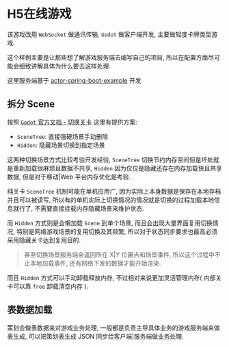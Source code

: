 # H5在线游戏

该游戏改用 `WebSocket` 做通讯传输, `Godot` 做客户端开发, 主要做轻度卡牌类型游戏.

这个样例主要是让那些想了解游戏服务端去编写自己的项目, 所以在配置方面尽可能会细致讲解具体为什么要去这样处理.

这里服务端基于 [actor-spring-boot-example](https://github.com/MeteorGX/actor-spring-boot-example) 开发

## 拆分 Scene

按照 [`Godot` 官方文档 - 切换关卡](https://docs.godotengine.org/zh-cn/4.x/tutorials/scripting/change_scenes_manually.html) 这里有提供方案:

- `SceneTree`: 直接强硬场景手动删除
- `Hidden`: 隐藏场景切换到指定场景

这两种切换场景方式比较考验开发经验, `SceneTree` 切换节约内存空间但是坏处就是重新加载很麻烦且数据不共享, `Hidden` 因为仅仅是隐藏还存在内存加载快且共享数据, 但是对于移动|Web 平台内存优化是考验.

纯关卡 `SceneTree` 机制可能在单机应用广,  因为实际上本身数据是保存在本地存档并且可以被读写, 所以有的单机实际上切换情况的情况就是切换的过程加载本地信息就行了, 不需要直接挂载内存隐藏场景来维护状态.

而 `Hidden` 方式则是会懒加载 `Scene` 到单个场景, 而且会出现大量界面复用切换情况, 特别是网络游戏场景的复用切换及其频繁, 所以对于状态同步要求也最高必须采用隐藏关卡达到复用目的.

> 甚至切换场景服务端会返回所在 X|Y 位置点和场景事件, 所以这个过程中不止本地加载事件, 还有网络下发的数据才能开始渲染.

而且 `Hidden` 方式可以手动卸载释放内存, 不过相对来说更加灵活管理内存( 内部关卡可以靠 `free` 卸载清空内存 ).


## 表数据加载

策划会做表数据来对游戏业务处理, 一般都是负责主导具体业务的游戏服务端来做表生成, 
可以把策划表生成 JSON 同步给客户端|服务端做业务处理.

